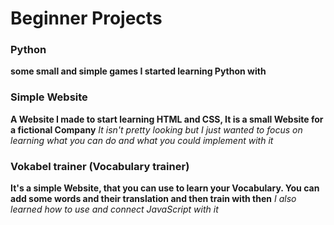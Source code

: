 # Beginner Projects

### Python

**some small and simple games I started learning Python with**

### Simple Website 

**A Website I made to start learning HTML and CSS, It is a small Website for a fictional Company**
_It isn't pretty looking but I just wanted to focus on learning what you can do and what you could implement with it_

### Vokabel trainer (Vocabulary trainer)

**It's a simple Website, that you can use to learn your Vocabulary. You can add some words and their translation and then train with then**
_I also learned how to use and connect JavaScript with it_